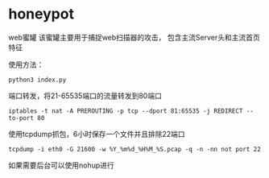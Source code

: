 # honeypot
web蜜罐
该蜜罐主要用于捕捉web扫描器的攻击，
包含主流Server头和主流首页特征

使用方法：

`python3 index.py`

端口转发，将21-65535端口的流量转发到80端口

`iptables -t nat -A PREROUTING -p tcp --dport 81:65535 -j REDIRECT --to-port 80`

使用tcpdump抓包，6小时保存一个文件并且排除22端口

`tcpdump -i eth0 -G 21600 -w %Y_%m%d_%H%M_%S.pcap -q -n -nn not port 22`

如果需要后台可以使用nohup进行
